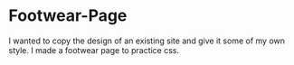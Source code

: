 # Footwear-Page
I wanted to copy the design of an existing site and give it some of my own style. I made a footwear page to practice css.
